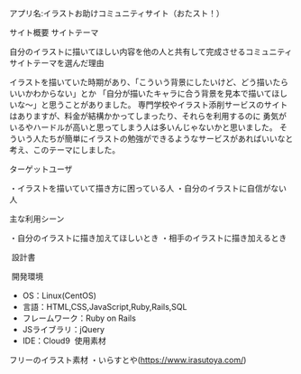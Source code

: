 アプリ名:イラストお助けコミュニティサイト（おたスト！）

サイト概要
サイトテーマ

自分のイラストに描いてほしい内容を他の人と共有して完成させるコミュニティサイト
​
テーマを選んだ理由

イラストを描いていた時期があり、「こういう背景にしたいけど、どう描いたらいいかわからない」とか
「自分が描いたキャラに合う背景を見本で描いてほしいな～」と思うことがありました。
専門学校やイラスト添削サービスのサイトはありますが、料金が結構かかってしまったり、それらを利用するのに
勇気がいるやハードルが高いと思ってしまう人は多いんじゃないかと思いました。
そういう人たちが簡単にイラストの勉強ができるようなサービスがあればいいなと考え、このテーマにしました。

ターゲットユーザ

・イラストを描いていて描き方に困っている人
・自分のイラストに自信がない人
​

主な利用シーン

・自分のイラストに描き加えてほしいとき
・相手のイラストに描き加えるとき

​
設計書
<!-- 【補足説明】 -->
<!-- - テーマ提出時点では不要です。 -->
<!-- - 当項目には「後ほど作成予定」と記載しましょう。 -->
​
開発環境
- OS：Linux(CentOS)
- 言語：HTML,CSS,JavaScript,Ruby,Rails,SQL
- フレームワーク：Ruby on Rails
- JSライブラリ：jQuery
- IDE：Cloud9
​
使用素材

フリーのイラスト素材
 ・いらすとや(https://www.irasutoya.com/)